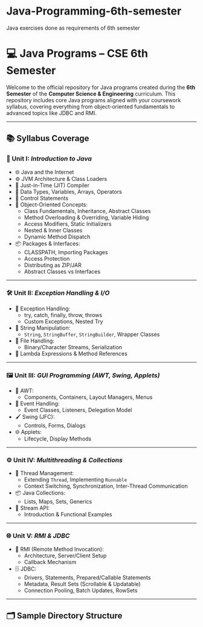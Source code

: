 # Java-Programming-6th-semester
Java exercises done as requirements of 6th semester 
# 💻 Java Programs – CSE 6th Semester

Welcome to the official repository for Java programs created during the **6th Semester** of the **Computer Science & Engineering** curriculum. This repository includes core Java programs aligned with your coursework syllabus, covering everything from object-oriented fundamentals to advanced topics like JDBC and RMI.

---

## 📚 Syllabus Coverage

### 🧠 Unit I: *Introduction to Java*
- 🌐 Java and the Internet
- ⚙️ JVM Architecture & Class Loaders
- 🔁 Just-in-Time (JIT) Compiler
- 🧮 Data Types, Variables, Arrays, Operators
- 🔄 Control Statements
- 🧱 Object-Oriented Concepts:
  - Class Fundamentals, Inheritance, Abstract Classes
  - Method Overloading & Overriding, Variable Hiding
  - Access Modifiers, Static Initializers
  - Nested & Inner Classes
  - Dynamic Method Dispatch
- 📦 Packages & Interfaces:
  - CLASSPATH, Importing Packages
  - Access Protection
  - Distributing as ZIP/JAR
  - Abstract Classes vs Interfaces

---

### 🛠️ Unit II: *Exception Handling & I/O*
- 🚨 Exception Handling:
  - try, catch, finally, throw, throws
  - Custom Exceptions, Nested Try
- 🧵 String Manipulation:
  - `String`, `StringBuffer`, `StringBuilder`, Wrapper Classes
- 📁 File Handling:
  - Binary/Character Streams, Serialization
- 🧬 Lambda Expressions & Method References

---

### 🖼️ Unit III: *GUI Programming (AWT, Swing, Applets)*
- 🧰 AWT:
  - Components, Containers, Layout Managers, Menus
- 🎯 Event Handling:
  - Event Classes, Listeners, Delegation Model
- 🖌️ Swing (JFC):
  - Controls, Forms, Dialogs
- 🌐 Applets:
  - Lifecycle, Display Methods

---

### ⚙️ Unit IV: *Multithreading & Collections*
- 🔄 Thread Management:
  - Extending `Thread`, Implementing `Runnable`
  - Context Switching, Synchronization, Inter-Thread Communication
- 📦 Java Collections:
  - Lists, Maps, Sets, Generics
- 🌊 Stream API:
  - Introduction & Functional Examples

---

### 🌐 Unit V: *RMI & JDBC*
- 📡 RMI (Remote Method Invocation):
  - Architecture, Server/Client Setup
  - Callback Mechanism
- 🗄️ JDBC:
  - Drivers, Statements, Prepared/Callable Statements
  - Metadata, Result Sets (Scrollable & Updatable)
  - Connection Pooling, Batch Updates, RowSets

---

## 🗂️ Sample Directory Structure

